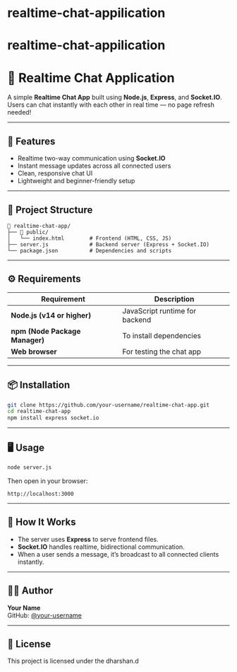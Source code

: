 # realtime-chat-appilication
# realtime-chat-appilication
# 💬 Realtime Chat Application

A simple **Realtime Chat App** built using **Node.js**, **Express**, and **Socket.IO**.  
Users can chat instantly with each other in real time — no page refresh needed!

---

## 🚀 Features

- Realtime two-way communication using **Socket.IO**
- Instant message updates across all connected users
- Clean, responsive chat UI
- Lightweight and beginner-friendly setup

---

## 🧩 Project Structure

```
📁 realtime-chat-app/
├── 📁 public/
│   └── index.html        # Frontend (HTML, CSS, JS)
├── server.js             # Backend server (Express + Socket.IO)
└── package.json          # Dependencies and scripts
```

---

## ⚙️ Requirements

| Requirement | Description |
|--------------|-------------|
| **Node.js (v14 or higher)** | JavaScript runtime for backend |
| **npm (Node Package Manager)** | To install dependencies |
| **Web browser** | For testing the chat app |

---

## 📦 Installation

```bash
git clone https://github.com/your-username/realtime-chat-app.git
cd realtime-chat-app
npm install express socket.io
```

---

## 🖥️ Usage

```bash
node server.js
```

Then open in your browser:
```
http://localhost:3000
```

---

## 🧠 How It Works

- The server uses **Express** to serve frontend files.
- **Socket.IO** handles realtime, bidirectional communication.
- When a user sends a message, it’s broadcast to all connected clients instantly.

---

## 🧑‍💻 Author

**Your Name**  
GitHub: [@your-username](https://github.com/your-username)

---

## 📜 License

This project is licensed under the dharshan.d
